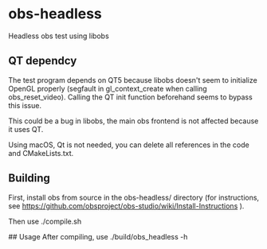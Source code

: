 # obs-headless
Headless obs test using libobs

## QT dependcy
The test program depends on QT5 because libobs doesn't seem to initialize OpenGL properly (segfault in gl_context_create when calling obs_reset_video).
Calling the QT init function beforehand seems to bypass this issue.

This could be a bug in libobs, the main obs frontend is not affected because it uses QT.

Using macOS, Qt is not needed, you can delete all references in the code and CMakeLists.txt.

## Building
First, install obs from source in the obs-headless/ directory (for instructions, see https://github.com/obsproject/obs-studio/wiki/Install-Instructions ).

Then use ./compile.sh

## Usage
After compiling, use ./build/obs_headless -h